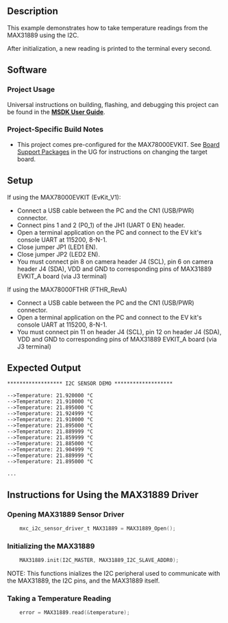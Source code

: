 ## Description

This example demonstrates how to take temperature readings from the MAX31889 using the I2C.

After initialization, a new reading is printed to the terminal every second.

## Software

### Project Usage

Universal instructions on building, flashing, and debugging this project can be found in the **[MSDK User Guide](https://analog-devices-msdk.github.io/msdk/USERGUIDE/)**.

### Project-Specific Build Notes

* This project comes pre-configured for the MAX78000EVKIT.  See [Board Support Packages](https://analog-devices-msdk.github.io/msdk/USERGUIDE/#board-support-packages) in the UG for instructions on changing the target board.

## Setup

If using the MAX78000EVKIT (EvKit_V1):
-   Connect a USB cable between the PC and the CN1 (USB/PWR) connector.
-   Connect pins 1 and 2 (P0_1) of the JH1 (UART 0 EN) header.
-   Open a terminal application on the PC and connect to the EV kit's console UART at 115200, 8-N-1.
-   Close jumper JP1 (LED1 EN).
-   Close jumper JP2 (LED2 EN).
-   You must connect pin 8 on camera header J4 (SCL), pin 6 on camera header J4 (SDA), VDD and GND to corresponding pins of MAX31889 EVKIT_A board (via J3 terminal)

If using the MAX78000FTHR (FTHR_RevA)
-   Connect a USB cable between the PC and the CN1 (USB/PWR) connector.
-	Open a terminal application on the PC and connect to the EV kit's console UART at 115200, 8-N-1.
-   You must connect pin 11 on header J4 (SCL), pin 12 on header J4 (SDA), VDD and GND to corresponding pins of MAX31889 EVKIT_A board (via J3 terminal)

## Expected Output

```
****************** I2C SENSOR DEMO *******************

-->Temperature: 21.920000 °C
-->Temperature: 21.910000 °C
-->Temperature: 21.895000 °C
-->Temperature: 21.924999 °C
-->Temperature: 21.910000 °C
-->Temperature: 21.895000 °C
-->Temperature: 21.889999 °C
-->Temperature: 21.859999 °C
-->Temperature: 21.885000 °C
-->Temperature: 21.904999 °C
-->Temperature: 21.889999 °C
-->Temperature: 21.895000 °C

...
```

## Instructions for Using the MAX31889 Driver

### Opening MAX31889 Sensor Driver
```c
	mxc_i2c_sensor_driver_t MAX31889 = MAX31889_Open();
```



### Initializing the MAX31889
```c
	MAX31889.init(I2C_MASTER, MAX31889_I2C_SLAVE_ADDR0);
```
NOTE: This functions inializes the I2C peripheral used to communicate with the MAX31889, the I2C pins, and the MAX31889 itself.



### Taking a Temperature Reading
```c
	error = MAX31889.read(&temperature);
```


